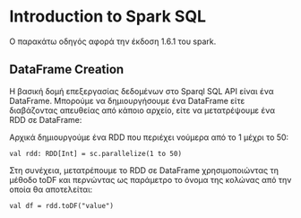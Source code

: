 # Introduction to Spark SQL

Ο παρακάτω οδηγός αφορά την έκδοση 1.6.1 του spark. 

## DataFrame Creation
Η βασική δομή επεξεργασίας δεδομένων στο Sparql SQL API είναι ένα DataFrame.
Μπορούμε να δημιουργήσουμε ένα DataFrame είτε διαβάζοντας απευθείας από κάποιο αρχείο, είτε να μετατρέψουμε ένα RDD σε DataFrame:

Αρχικά δημιουργούμε ένα RDD που περιέχει νούμερα από το 1 μέχρι το 50:
```
val rdd: RDD[Int] = sc.parallelize(1 to 50)
```

Στη συνέχεια, μετατρέπουμε το RDD σε DataFrame χρησιμοποιώντας τη μέθοδο toDF και περνώντας ως παράμετρο το όνομα της κολώνας από την οποία θα αποτελείται:
```
val df = rdd.toDF("value")
```
